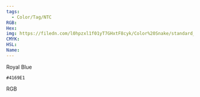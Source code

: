 ```yaml
---
tags:
  - Color/Tag/NTC
RGB:
Hex:
img: https://filedn.com/l0hpzxl1f01yT7GHxtF8cyk/Color%20Snake/standard_csv_to_svg/%23/4169E1.svg
CMYK:
HSL:
Name:
---
```

Royal Blue
```palette
#4169E1
```
RGB
